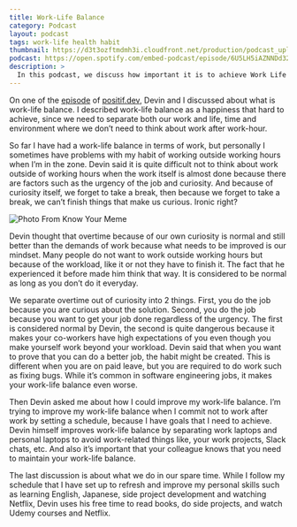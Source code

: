 ```yaml
---
title: Work-Life Balance
category: Podcast
layout: podcast
tags: work-life health habit
thumbnail: https://d3t3ozftmdmh3i.cloudfront.net/production/podcast_uploaded_episode/6959825/6959825-1604216114712-74967a0dc6ae2.jpg
podcast: https://open.spotify.com/embed-podcast/episode/6U5LH5iAZNNDd32N3nKIJl
description: >
  In this podcast, we discuss how important it is to achieve Work Life Balance. we share our experiences dividing our time between work and personal life, what we do to improve our Work Life Balance, as well as some of our activities outside of working hours.
---
```

On one of the [episode](https://open.spotify.com/episode/6U5LH5iAZNNDd32N3nKIJl?si=06f11v9nSAWHHf11IwDmRg) of [positif.dev](https://positif.dev), Devin and I discussed about what is work-life balance. I described work-life balance as a happiness that hard to achieve, since we need to separate both our work and life, time and environment where we don’t need to think about work after work-hour.

So far I have had a work-life balance in terms of work, but personally I sometimes have problems with my habit of working outside working hours when I’m in the zone. Devin said it is quite difficult not to think about work outside of working hours when the work itself is almost done because there are factors such as the urgency of the job and curiosity. And because of curiosity itself, we forget to take a break, then because we forget to take a break, we can’t finish things that make us curious. Ironic right?

![Photo From Know Your Meme](https://i.kym-cdn.com/entries/icons/original/000/030/338/New.jpg)

Devin thought that overtime because of our own curiosity is normal and still better than the demands of work because what needs to be improved is our mindset. Many people do not want to work outside working hours but because of the workload, like it or not they have to finish it. The fact that he experienced it before made him think that way. It is considered to be normal as long as you don’t do it everyday.

We separate overtime out of curiosity into 2 things. First, you do the job because you are curious about the solution. Second, you do the job because you want to get your job done regardless of the urgency. The first is considered normal by Devin, the second is quite dangerous because it makes your co-workers have high expectations of you even though you make yourself work beyond your workload. Devin said that when you want to prove that you can do a better job, the habit might be created. This is different when you are on paid leave, but you are required to do work such as fixing bugs. While it’s common in software engineering jobs, it makes your work-life balance even worse.

Then Devin asked me about how I could improve my work-life balance. I’m trying to improve my work-life balance when I commit not to work after work by setting a schedule, because I have goals that I need to achieve. Devin himself improves work-life balance by separating work laptops and personal laptops to avoid work-related things like, your work projects, Slack chats, etc. And also it’s important that your colleague knows that you need to maintain your work-life balance.

The last discussion is about what we do in our spare time. While I follow my schedule that I have set up to refresh and improve my personal skills such as learning English, Japanese, side project development and watching Netflix, Devin uses his free time to read books, do side projects, and watch Udemy courses and Netflix.